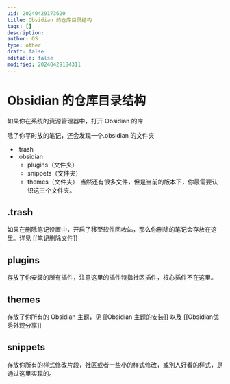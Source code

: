 ```yaml
---
uid: 20240429173620
title: Obsidian 的仓库目录结构
tags: []
description: 
author: OS
type: other
draft: false
editable: false
modified: 20240429184311
---
```


# Obsidian 的仓库目录结构

如果你在系统的资源管理器中，打开 Obsidian 的库

除了你平时放的笔记，还会发现一个.obsidian 的文件夹

- .trash
- .obsidian
	- plugins（文件夹）
	- snippets（文件夹）
	- themes（文件夹）
当然还有很多文件，但是当前的版本下，你最需要认识这三个文件夹。

## .trash

如果在删除笔记设置中，开启了移至软件回收站，那么你删除的笔记会存放在这里。详见 [[笔记删除文件]]

## plugins

存放了你安装的所有插件，注意这里的插件特指社区插件，核心插件不在这里。

## themes

存放了你所有的 Obsidian 主题，见 [[Obsidian 主题的安装]] 以及 [[Obsidian优秀外观分享]]

## snippets

存放你所有的样式修改片段，社区或者一些小的样式修改，或别人好看的样式，是通过这里实现的。